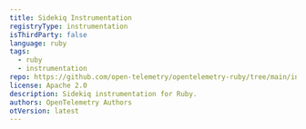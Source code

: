 ```yaml
---
title: Sidekiq Instrumentation
registryType: instrumentation
isThirdParty: false
language: ruby
tags:
  - ruby
  - instrumentation
repo: https://github.com/open-telemetry/opentelemetry-ruby/tree/main/instrumentation/sidekiq
license: Apache 2.0
description: Sidekiq instrumentation for Ruby.
authors: OpenTelemetry Authors
otVersion: latest
---
```

